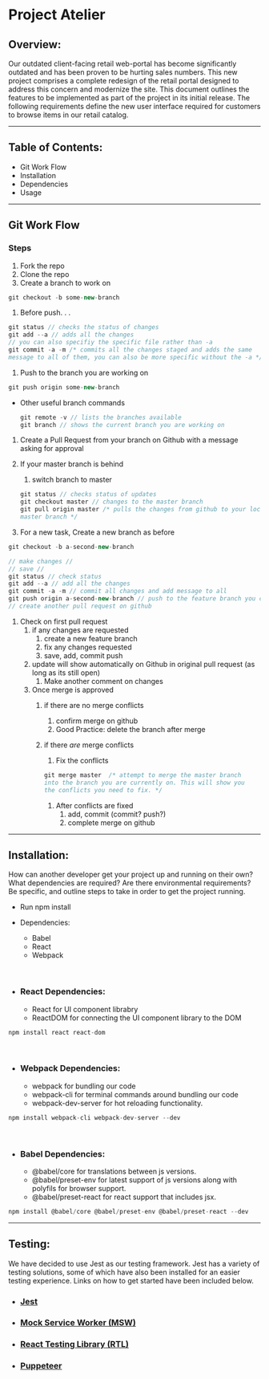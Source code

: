 # Project Atelier

## Overview:
Our outdated client-facing retail web-portal has become significantly outdated and has been proven to be hurting sales numbers. This new project comprises a complete redesign of the retail portal designed to address this concern and modernize the site. This document outlines the features to be implemented as part of the project in its initial release. The following requirements define the new user interface required for customers to browse items in our retail catalog.

---
## Table of Contents:
 - Git Work Flow
 - Installation
  - Dependencies
 - Usage

---
## Git Work Flow

### Steps

1. Fork the repo
2. Clone the repo
3. Create a branch to work on

```jsx
git checkout -b some-new-branch
```

1. Before push. . .

```jsx
git status // checks the status of changes
git add --a // adds all the changes
// you can also specifiy the specific file rather than -a
git commit -a -m /* commits all the changes staged and adds the same
message to all of them, you can also be more specific without the -a */
```

1. Push to the branch you are working on

```jsx
git push origin some-new-branch
```

- Other useful branch commands

    ```jsx
    git remote -v // lists the branches available
    git branch // shows the current branch you are working on
    ```

1. Create a Pull Request from your branch on Github with a message asking for approval
2. If your master branch is behind
    1. switch branch to master

    ```jsx
    git status // checks status of updates
    git checkout master // changes to the master branch
    git pull origin master /* pulls the changes from github to your local
    master branch */
    ```

3. For a new task, Create a new branch as before

```jsx
git checkout -b a-second-new-branch

// make changes //
// save //
git status // check status
git add --a // add all the changes
git commit -a -m // commit all changes and add message to all
git push origin a-second-new-branch // push to the feature branch you created
// create another pull request on github
```

1. Check on first pull request
    1. if any changes are requested
        1. create a new feature branch
        2. fix any changes requested
        3. save, add, commit push
    2. update will show automatically on Github in original pull request (as long as its still open)
        1. Make another comment on changes
    3. Once merge is approved
        1. if there are no merge conflicts
            1. confirm merge on github
            2. Good Practice: delete the branch after merge
        2. if there *are* merge conflicts
            1. Fix the conflicts

            ```jsx
            git merge master  /* attempt to merge the master branch
            into the branch you are currently on. This will show you
            the conflicts you need to fix. */
            ```

            1. After conflicts are fixed
                1. add, commit (commit? push?)
                2. complete merge on github
---

## Installation:
How can another developer get your project up and running on their own? What dependencies are required? Are there environmental requirements? Be specific, and outline steps to take in order to get the project running.

 - Run npm install

 - Dependencies:
    - Babel
    - React
    - Webpack


</br>

 - ### React Dependencies:
   - React for UI component librabry
   - ReactDOM for connecting the UI component library to the DOM

```jsx
npm install react react-dom
```

</br>

 - ### Webpack Dependencies:
   - webpack for bundling our code
   - webpack-cli for terminal commands around bundling our code
   - webpack-dev-server for hot reloading functionality.

```jsx
npm install webpack-cli webpack-dev-server --dev
```

</br>

 - ### Babel Dependencies:
   - @babel/core for translations between js versions.
   - @babel/preset-env for latest support of js versions along with polyfils for browser support.
   - @babel/preset-react for react support that includes jsx.

```jsx
npm install @babel/core @babel/preset-env @babel/preset-react --dev
```
---

## Testing:
We have decided to use Jest as our testing framework. Jest has a variety of testing solutions, some of which have also been installed for an easier testing experience. Links on how to get started have been included below.

 - ### [Jest](https://jestjs.io/docs/getting-started)
 - ### [Mock Service Worker (MSW)](https://mswjs.io/docs/getting-started/install)
 - ### [React Testing Library (RTL)](https://testing-library.com/docs/react-testing-library/intro)
 - ### [Puppeteer](https://jestjs.io/docs/puppeteer)
